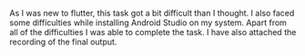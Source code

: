 As I was new to flutter, this task got a bit difficult than I thought. I also faced some difficulties while installing Android Studio on my system. Apart from all of the difficulties I was able to complete the task. I have also attached the recording of the final output.
